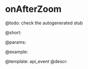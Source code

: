 onAfterZoom
=============

@todo:
	check the autogenerated stub

@short:
	

@params:

@example:


@template:	api_event
@descr:

